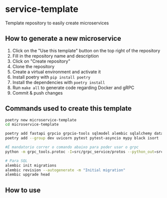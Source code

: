 # service-template
Template repository to easily create microservices

## How to generate a new microservice
1. Click on the "Use this template" button on the top right of the repository
2. Fill in the repository name and description
3. Click on "Create repository"
4. Clone the repository
5. Create a virtual environment and activate it
6. Install poetry with `pip install poetry`
7. Install the dependencies with `poetry install`
8. Run `make all` to generate code regarding Docker and gRPC
9. Commit & push changes

## Commands used to create this template

```bash
poetry new microservice-template
cd microservice-template

poetry add fastapi grpcio grpcio-tools sqlmodel alembic sqlalchemy databases pymongo odmantic
poetry add --group dev uvicorn pytest pytest-asyncio mypy black isort 

#É mandatorio correr o comando abaixo para poder usar o grpc  
python -m grpc_tools.protoc -I=src/grpc_service/protos --python_out=src/grpc_service --grpc_python_out=src/grpc_service src/grpc_service/protos/service.proto

# Para SQL
alembic init migrations
alembic revision --autogenerate -m "Initial migration"
alembic upgrade head


```


## How to use
